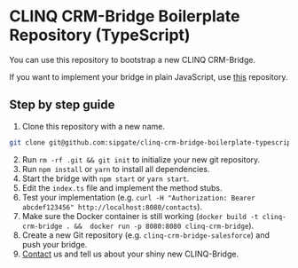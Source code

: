 # CLINQ CRM-Bridge Boilerplate Repository (TypeScript)

You can use this repository to bootstrap a new CLINQ CRM-Bridge.

If you want to implement your bridge in plain JavaScript, use [this](https://github.com/sipgate/clinq-crm-bridge-boilerplate) repository.

## Step by step guide

1. Clone this repository with a new name.
```bash
git clone git@github.com:sipgate/clinq-crm-bridge-boilerplate-typescript.git clinq-crm-bridge-mycrm
```
2. Run `rm -rf .git && git init` to initialize your new git repository.
3. Run `npm install` or `yarn` to install all dependencies.
4. Start the bridge with `npm start` or `yarn start`.
5. Edit the `index.ts` file and implement the method stubs.
6. Test your implementation (e.g. `curl -H "Authorization: Bearer abcdef123456" http://localhost:8080/contacts`).
7. Make sure the Docker container is still working (`docker build -t clinq-crm-bridge . &&  docker run -p 8080:8080 clinq-crm-bridge`).
8. Create a new Git repository (e.g. `clinq-crm-bridge-salesforce`) and push your bridge.
9. [Contact](mailto:hello@clinq.com) us and tell us about your shiny new CLINQ-Bridge.
